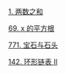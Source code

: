 <a href="url">1. 两数之和</a>

<a href="url">69. x 的平方根</a>

<a href="url">771. 宝石与石头</a>

<a href="url">142. 环形链表 II</a>



